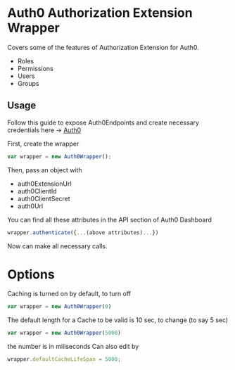 # Auth0 Authorization Extension Wrapper

Covers some of the features of Authorization Extension for Auth0.

- Roles
- Permissions
- Users
- Groups

## Usage

Follow this guide to expose Auth0Endpoints and create necessary credentials here ->
[Auth0](https://auth0.com/docs/extensions/authorization-extension/v2/api-access)

First, create the wrapper

```javascript
var wrapper = new Auth0Wrapper();
```

Then, pass an object with
- auth0ExtensionUrl
- auth0ClientId
- auth0ClientSecret
- auth0Url

You can find all these attributes in the API section of Auth0 Dashboard

```javascript
wrapper.authenticate({...(above attributes)...})
```

Now can make all necessary calls.

# Options

Caching is turned on by default, to turn off
```javascript
var wrapper = new Auth0Wrapper(0)
```

The default length for a Cache to be valid is 10 sec, to change (to say 5 sec)
```javascript
var wrapper = new Auth0Wrapper(5000)
```
the number is in miliseconds
Can also edit by
```javascript
wrapper.defaultCacheLifeSpan = 5000;
```
